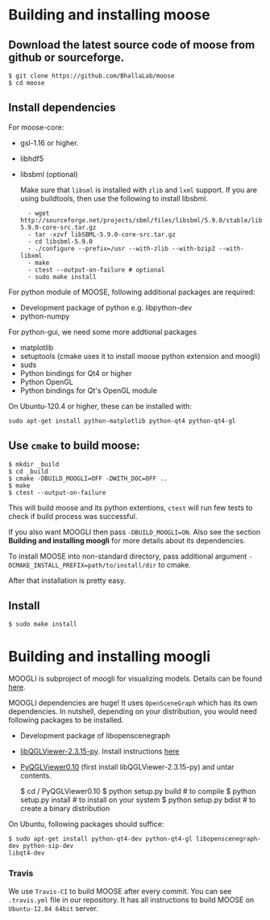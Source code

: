 # Building and installing moose

## Download the latest source code of moose from github or sourceforge.

    $ git clone https://github.com/BhallaLab/moose
    $ cd moose

## Install dependencies

For moose-core:

- gsl-1.16 or higher.
- libhdf5 
- libsbml (optional)

    Make sure that `libsml` is installed with `zlib` and `lxml` support.
    If you are using buildtools, then use the following to install libsbml.

        - wget http://sourceforge.net/projects/sbml/files/libsbml/5.9.0/stable/libSBML-5.9.0-core-src.tar.gz
        - tar -xzvf libSBML-5.9.0-core-src.tar.gz 
        - cd libsbml-5.9.0 
        - ./configure --prefix=/usr --with-zlib --with-bzip2 --with-libxml 
        - make 
        - ctest --output-on-failure # optional
        - sudo make install 

For python module of MOOSE, following additional packages are required:

- Development package of python e.g. libpython-dev 
- python-numpy 

For python-gui, we need some more addtional packages
    
- matplotlib
- setuptools  (cmake uses it to install moose python extension and moogli)
- suds 
- Python bindings for Qt4 or higher
- Python OpenGL
- Python bindings for Qt's OpenGL module

On Ubuntu-120.4 or higher, these can be installed with:
    
    sudo apt-get install python-matplotlib python-qt4 python-qt4-gl 

## Use `cmake` to build moose:

    $ mkdir _build
    $ cd _build 
    $ cmake -DBUILD_MOOGLI=OFF -DWITH_DOC=OFF ..
    $ make 
    $ ctest --output-on-failure

This will build moose and its python extentions, `ctest` will run few tests to
check if build process was successful.

If you also want MOOGLI then pass `-DBUILD_MOOGLI=ON`.  Also see the section
__Building and installing moogli__ for more details about its dependencies.

To install MOOSE into non-standard directory, pass additional argument
`-DCMAKE_INSTALL_PREFIX=path/to/install/dir` to cmake.

After that installation is pretty easy.

## Install

    $ sudo make install

# Building and installing moogli 

MOOGLI is subproject of moogli for visualizing models. Details can be found
[here](http://moose.ncbs.res.in/moogli).

MOOGLI dependencies are huge! It uses `OpenSceneGraph` which has its own
dependencies. In nutshell, depending on your distribution, you would need
following packages to be installed.

- Development package of libopenscenegraph 
- [libQGLViewer-2.3.15-py](https://gforge.inria.fr/frs/?group_id=773). Install
instructions [here](http://www.libqglviewer.com//installUnix.html#linux)

- [PyQGLViewer0.10](https://gforge.inria.fr/frs/?group_id=773) (first install
libQGLViewer-2.3.15-py) and untar contents.

    $ cd / PyQGLViewer0.10
    $ python setup.py build # to compile
    $ python setup.py install # to install on your system
    $ python setup.py bdist # to create a binary distribution

On Ubuntu, following packages should suffice:

    $ sudo apt-get install python-qt4-dev python-qt4-gl libopenscenegraph-dev python-sip-dev
    libqt4-dev 


### Travis

We use `Travis-CI` to build MOOSE after every commit. You can see `.travis.yml`
file in our repository. It has all instructions to build MOOSE on `Ubuntu-12.04
64bit` server.
